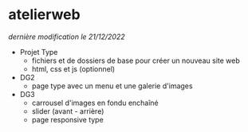# atelierweb
*dernière modification le 21/12/2022*
- Projet Type
  - fichiers et de dossiers de base pour créer un nouveau site web
  - html, css et js (optionnel)
- DG2
  - page type avec un menu et une galerie d'images
- DG3
  - carrousel d'images en fondu enchaîné
  - slider (avant - arrière)
  - page responsive type
